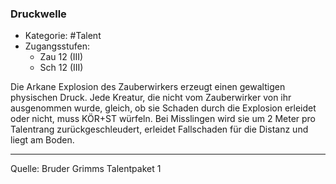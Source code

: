 ### Druckwelle

- Kategorie: #Talent
- Zugangsstufen:
  - Zau 12 (III)
  - Sch 12 (III)

Die Arkane Explosion des Zauberwirkers erzeugt einen gewaltigen physischen Druck. Jede Kreatur, die nicht vom Zauberwirker von ihr ausgenommen wurde, gleich, ob sie Schaden durch die Explosion erleidet oder nicht, muss KÖR+ST würfeln. Bei Misslingen wird sie um 2 Meter pro Talentrang zurückgeschleudert, erleidet Fallschaden für die Distanz und liegt am Boden.

---

Quelle: Bruder Grimms Talentpaket 1
